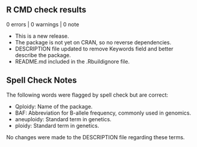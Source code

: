 ## R CMD check results

0 errors | 0 warnings | 0 note

* This is a new release.
* The package is not yet on CRAN, so no reverse dependencies.
* DESCRIPTION file updated to remove Keywords field and better describe the package.
* README.md included in the .Rbuildignore file.

## Spell Check Notes

The following words were flagged by spell check but are correct:

- Qploidy: Name of the package.
- BAF: Abbreviation for B-allele frequency, commonly used in genomics.
- aneuploidy: Standard term in genetics.
- ploidy: Standard term in genetics.

No changes were made to the DESCRIPTION file regarding these terms.
